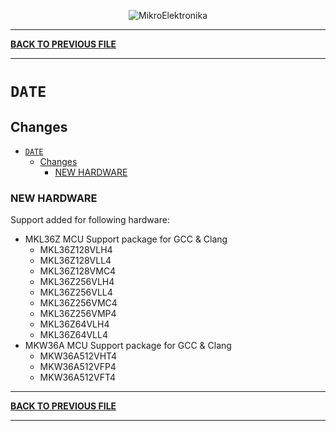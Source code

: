 <p align="center">
  <img src="http://www.mikroe.com/img/designs/beta/logo_small.png?raw=true" alt="MikroElektronika"/>
</p>

---

**[BACK TO PREVIOUS FILE](../changelog.md)**

---

# `DATE`

## Changes

- [`DATE`](#date)
  - [Changes](#changes)
    - [NEW HARDWARE](#new-hardware)

### NEW HARDWARE

Support added for following hardware:

+ MKL36Z MCU Support package for GCC & Clang
  + MKL36Z128VLH4
  + MKL36Z128VLL4
  + MKL36Z128VMC4
  + MKL36Z256VLH4
  + MKL36Z256VLL4
  + MKL36Z256VMC4
  + MKL36Z256VMP4
  + MKL36Z64VLH4
  + MKL36Z64VLL4
+ MKW36A MCU Support package for GCC & Clang
  + MKW36A512VHT4
  + MKW36A512VFP4
  + MKW36A512VFT4

---

**[BACK TO PREVIOUS FILE](../changelog.md)**

---

